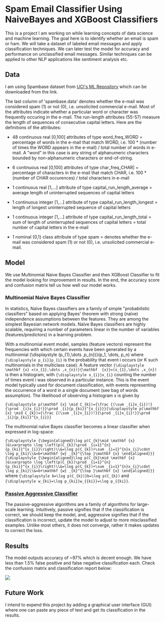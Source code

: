 # Spam Email Classifier Using NaiveBayes and XGBoost Classifiers

This is a project I am working on while learning concepts of data science and machine learning. The goal here is to identify whether an email is spam or ham. We will take a dataset of labeled email messages and apply classification techniques. We can later test the model for accuracy and performance on unclassified email messages. Similar techniques can be applied to other NLP applications like sentiment analysis etc.

## Data

I am using Spambase dataset from [UCI's ML Repository](https://archive.ics.uci.edu/ml/datasets/Spambase) which can be downloaded from the link.

The last column of 'spambase.data' denotes whether the e-mail was considered spam (1) or not (0), i.e. unsolicited commercial e-mail. Most of the attributes indicate whether a particular word or character was frequently occuring in the e-mail. The run-length attributes (55-57) measure the length of sequences of consecutive capital letters. Here are the definitions of the attributes:

- 48 continuous real [0,100] attributes of type word_freq_WORD
= percentage of words in the e-mail that match WORD, i.e. 100 * (number of times the WORD appears in the e-mail) / total number of words in e-mail. A "word" in this case is any string of alphanumeric characters bounded by non-alphanumeric characters or end-of-string.

- 6 continuous real [0,100] attributes of type char_freq_CHAR]
= percentage of characters in the e-mail that match CHAR, i.e. 100 * (number of CHAR occurences) / total characters in e-mail

- 1 continuous real [1,...] attribute of type capital_run_length_average
= average length of uninterrupted sequences of capital letters

- 1 continuous integer [1,...] attribute of type capital_run_length_longest
= length of longest uninterrupted sequence of capital letters

- 1 continuous integer [1,...] attribute of type capital_run_length_total
= sum of length of uninterrupted sequences of capital letters
= total number of capital letters in the e-mail

- 1 nominal {0,1} class attribute of type spam
= denotes whether the e-mail was considered spam (1) or not (0), i.e. unsolicited commercial e-mail.


## Model

We use Multinomial Naive Bayes Classifier and then XGBoost Classifier to fit the model looking for improvement in results. In the end, the accuracy score and confusion matrix tell us how well our model works.

### Multinomial Naive Bayes Classifier

In statistics, Naïve Bayes classifiers are a family of simple "probabilistic classifiers" based on applying Bayes' theorem with strong (naïve) independence assumptions between the features. They are among the simplest Bayesian network models. Naïve Bayes classifiers are highly scalable, requiring a number of parameters linear in the number of variables (features/predictors) in a learning problem.

With a multinomial event model, samples (feature vectors) represent the frequencies with which certain events have been generated by a multinomial {\displaystyle (p_{1},\dots ,p_{n})}(p_1, \dots, p_n) where `{\displaystyle p_{i}}p_{i}` is the probability that event i occurs (or K such multinomials in the multiclass case). A feature vector `{\displaystyle \mathbf {x} =(x_{1},\dots ,x_{n})}{\mathbf  {x}}=(x_{1},\dots ,x_{n})` is then a histogram, with `{\displaystyle x_{i}}x_{i}` counting the number of times event i was observed in a particular instance. This is the event model typically used for document classification, with events representing the occurrence of a word in a single document (see bag of words assumption). The likelihood of observing a histogram x is given by

`{\displaystyle p(\mathbf {x} \mid C_{k})={\frac {(\sum _{i}x_{i})!}{\prod _{i}x_{i}!}}\prod _{i}{p_{ki}}^{x_{i}}}{\displaystyle p(\mathbf {x} \mid C_{k})={\frac {(\sum _{i}x_{i})!}{\prod _{i}x_{i}!}}\prod _{i}{p_{ki}}^{x_{i}}}`

The multinomial naïve Bayes classifier becomes a linear classifier when expressed in log-space:

`{\displaystyle {\begin{aligned}\log p(C_{k}\mid \mathbf {x} )&\varpropto \log \left(p(C_{k})\prod _{i=1}^{n}{p_{ki}}^{x_{i}}\right)\\&=\log p(C_{k})+\sum _{i=1}^{n}x_{i}\cdot \log p_{ki}\\&=b+\mathbf {w} _{k}^{\top }\mathbf {x} \end{aligned}}}{\displaystyle {\begin{aligned}\log p(C_{k}\mid \mathbf {x} )&\varpropto \log \left(p(C_{k})\prod _{i=1}^{n}{p_{ki}}^{x_{i}}\right)\\&=\log p(C_{k})+\sum _{i=1}^{n}x_{i}\cdot \log p_{ki}\\&=b+\mathbf {w} _{k}^{\top }\mathbf {x} \end{aligned}}}`
where `{\displaystyle b=\log p(C_{k})}b=\log p(C_{k})` and `{\displaystyle w_{ki}=\log p_{ki}}w_{{ki}}=\log p_{{ki}}`.

### [Passive Aggressive Classifier](http://jmlr.csail.mit.edu/papers/volume7/crammer06a/crammer06a.pdf)
The passive-aggressive algorithms are a family of algorithms for large-scale learning.
Intuitively, passive signifies that if the classification is correct, we should keep the model, and, aggressive signifies that if the classification is incorrect, update the model to adjust to more misclassified examples. Unlike most others, it does not converge, rather it makes updates to correct the loss.

## Results

The model outputs accuracy of ~97% which is decent enough. We have less than 1.5% false positive and false negative classification each. Check the confusion matrix and classification report below:

![](results.png)

## Future Work
I intend to expend this project by adding a graphical user interface (GUI) where one can paste any piece of text and get its classification in the results.
